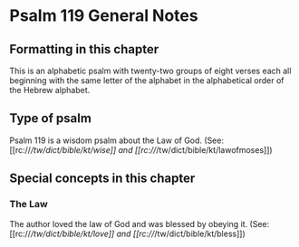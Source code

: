 # Psalm 119 General Notes
## Formatting in this chapter

This is an alphabetic psalm with twenty-two groups of eight verses each all beginning with the same letter of the alphabet in the alphabetical order of the Hebrew alphabet.

## Type of psalm

Psalm 119 is a wisdom psalm about the Law of God. (See: [[rc://*/tw/dict/bible/kt/wise]] and [[rc://*/tw/dict/bible/kt/lawofmoses]])

## Special concepts in this chapter

### The Law
The author loved the law of God and was blessed by obeying it. (See: [[rc://*/tw/dict/bible/kt/love]] and [[rc://*/tw/dict/bible/kt/bless]])